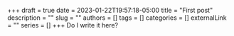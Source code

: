 +++ 
draft = true
date = 2023-01-22T19:57:18-05:00
title = "First post"
description = ""
slug = ""
authors = []
tags = []
categories = []
externalLink = ""
series = []
+++
Do I write it here?